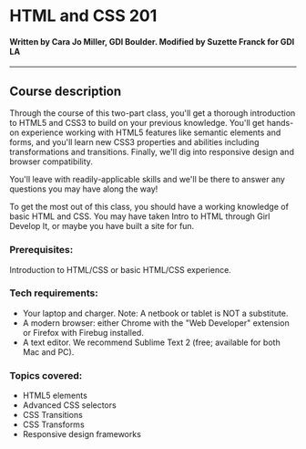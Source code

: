 HTML and CSS 201
================================
#### Written by Cara Jo Miller, GDI Boulder. Modified by Suzette Franck for GDI LA 
---------------------
## Course description

Through the course of this two-part class, you'll get a thorough introduction to HTML5 and CSS3 to build on your previous knowledge. You'll get hands-on experience working with HTML5 features like semantic elements and forms, and you'll learn new CSS3 properties and abilities including transformations and transitions. Finally, we'll dig into responsive design and browser compatibility.

You'll leave with readily-applicable skills and we'll be there to answer any questions you may have along the way!

To get the most out of this class, you should have a working knowledge of basic HTML and CSS. You may have taken Intro to HTML through Girl Develop It, or maybe you have built a site for fun.

### Prerequisites:

Introduction to HTML/CSS or basic HTML/CSS experience.

### Tech requirements:

* Your laptop and charger. Note: A netbook or tablet is NOT a substitute.
* A modern browser: either Chrome with the "Web Developer" extension or Firefox with Firebug installed. 
* A text editor. We recommend Sublime Text 2 (free; available for both Mac and PC).

### Topics covered:

* HTML5 elements 
* Advanced CSS selectors
* CSS Transitions
* CSS Transforms
* Responsive design frameworks
